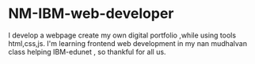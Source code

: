 # NM-IBM-web-developer
I develop a webpage create my own digital portfolio ,while using tools html,css,js. I'm learning frontend web development in my nan mudhalvan class helping IBM-edunet , so thankful for all us.

